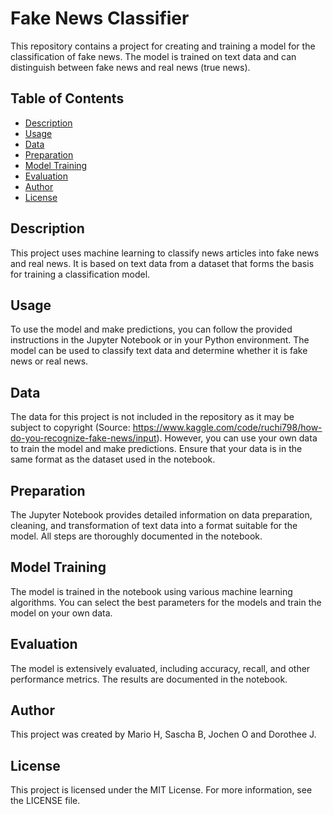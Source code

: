 # Fake News Classifier

This repository contains a project for creating and training a model for the classification of fake news. The model is trained on text data and can distinguish between fake news and real news (true news).

## Table of Contents

- [Description](#description)
- [Usage](#usage)
- [Data](#data)
- [Preparation](#preparation)
- [Model Training](#model-training)
- [Evaluation](#evaluation)
- [Author](#author)
- [License](#license)

## Description

This project uses machine learning to classify news articles into fake news and real news. It is based on text data from a dataset that forms the basis for training a classification model.

## Usage

To use the model and make predictions, you can follow the provided instructions in the Jupyter Notebook or in your Python environment. The model can be used to classify text data and determine whether it is fake news or real news.

## Data

The data for this project is not included in the repository as it may be subject to copyright (Source: https://www.kaggle.com/code/ruchi798/how-do-you-recognize-fake-news/input). 
However, you can use your own data to train the model and make predictions. Ensure that your data is in the same format as the dataset used in the notebook.

## Preparation

The Jupyter Notebook provides detailed information on data preparation, cleaning, and transformation of text data into a format suitable for the model. All steps are thoroughly documented in the notebook.

## Model Training

The model is trained in the notebook using various machine learning algorithms. You can select the best parameters for the models and train the model on your own data.

## Evaluation

The model is extensively evaluated, including accuracy, recall, and other performance metrics. The results are documented in the notebook.

## Author

This project was created by Mario H, Sascha B, Jochen O and Dorothee J.

## License

This project is licensed under the MIT License. For more information, see the LICENSE file.
